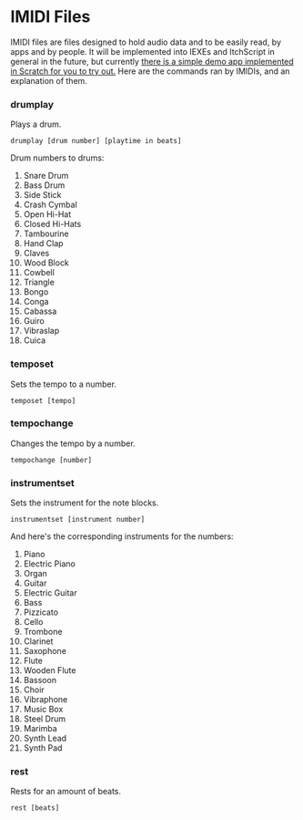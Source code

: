 # IMIDI Files
IMIDI files are files designed to hold audio data and to be easily read, by apps and by people. It will be implemented into IEXEs and ItchScript in general in the future, but currently [there is a simple demo app implemented in Scratch for you to try out.](https://scratch.mit.edu/projects/834981848/) Here are the commands ran by IMIDIs, and an explanation of them.

### drumplay
Plays a drum.

    drumplay [drum number] [playtime in beats]
Drum numbers to drums:

 1. Snare Drum
 2. Bass Drum
 3. Side Stick
 4. Crash Cymbal
 5. Open Hi-Hat
 6. Closed Hi-Hats
 7. Tambourine
 8. Hand Clap
 9. Claves
 10. Wood Block
 11. Cowbell
 12. Triangle
 13. Bongo
 14. Conga
 15. Cabassa
 16. Guiro
 17. Vibraslap
 18. Cuica

### temposet
Sets the tempo to a number.

    temposet [tempo]
 
### tempochange
Changes the tempo by a number.

    tempochange [number]

### instrumentset
Sets the instrument for the note blocks.

    instrumentset [instrument number]
And here's the corresponding instruments for the numbers:

 1. Piano
 2. Electric Piano
 3. Organ
 4. Guitar
 5. Electric Guitar
 6. Bass
 7. Pizzicato
 8. Cello
 9. Trombone
 10. Clarinet
 11. Saxophone
 12. Flute
 13. Wooden Flute
 14. Bassoon
 15. Choir
 16. Vibraphone
 17. Music Box
 18. Steel Drum
 19. Marimba
 20. Synth Lead
 21. Synth Pad
 
### rest
Rests for an amount of beats.

    rest [beats]

 

